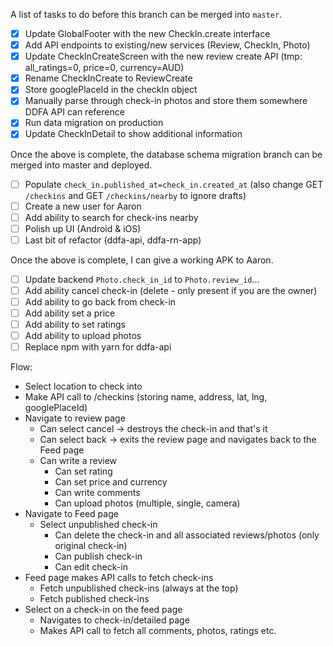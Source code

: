 A list of tasks to do before this branch can be merged into `master`.

- [x] Update GlobalFooter with the new CheckIn.create interface
- [x] Add API endpoints to existing/new services (Review, CheckIn, Photo)
- [x] Update CheckInCreateScreen with the new review create API (tmp: all_ratings=0, price=0, currency=AUD)
- [x] Rename CheckInCreate to ReviewCreate
- [x] Store googlePlaceId in the checkIn object
- [x] Manually parse through check-in photos and store them somewhere DDFA API can reference
- [x] Run data migration on production
- [x] Update CheckInDetail to show additional information

Once the above is complete, the database schema migration branch can be merged into master and deployed.

- [ ] Populate `check_in.published_at=check_in.created_at` (also change GET `/checkins` and GET `/checkins/nearby` to ignore drafts)
- [ ] Create a new user for Aaron
- [ ] Add ability to search for check-ins nearby
- [ ] Polish up UI (Android & iOS)
- [ ] Last bit of refactor (ddfa-api, ddfa-rn-app)

Once the above is complete, I can give a working APK to Aaron.

- [ ] Update backend `Photo.check_in_id` to `Photo.review_id`...
- [ ] Add ability cancel check-in (delete - only present if you are the owner)
- [ ] Add ability to go back from check-in
- [ ] Add ability set a price
- [ ] Add ability to set ratings
- [ ] Add ability to upload photos
- [ ] Replace npm with yarn for ddfa-api

Flow:

- Select location to check into
- Make API call to /checkins (storing name, address, lat, lng, googlePlaceId)
- Navigate to review page
  - Can select cancel -> destroys the check-in and that's it
  - Can select back -> exits the review page and navigates back to the Feed page
  - Can write a review
    - Can set rating
    - Can set price and currency
    - Can write comments
    - Can upload photos (multiple, single, camera)
- Navigate to Feed page
  - Select unpublished check-in
    - Can delete the check-in and all associated reviews/photos (only original check-in)
    - Can publish check-in
    - Can edit check-in
- Feed page makes API calls to fetch check-ins
  - Fetch unpublished check-ins (always at the top)
  - Fetch published check-ins
- Select on a check-in on the feed page
  - Navigates to check-in/detailed page
  - Makes API call to fetch all comments, photos, ratings etc.
